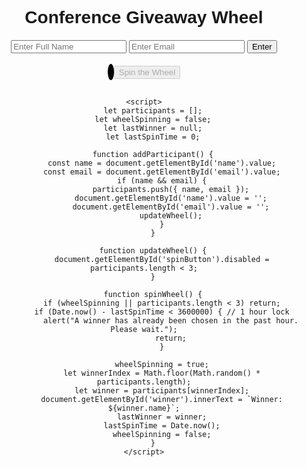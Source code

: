 <!DOCTYPE html>
<html lang="en">
<head>
    <meta charset="UTF-8">
    <meta name="viewport" content="width=device-width, initial-scale=1.0">
    <title>Conference Giveaway Wheel</title>
    <script src="https://cdn.jsdelivr.net/npm/@jaames/iro@5.5.1/dist/iro.min.js"></script>
    <style>
        body { font-family: Arial, sans-serif; text-align: center; }
        #wheel { width: 300px; height: 300px; border-radius: 50%; border: 5px solid black; }
        #form-container { margin: 20px; }
    </style>
</head>
<body>
    <h1>Conference Giveaway Wheel</h1>
    <div id="form-container">
        <input type="text" id="name" placeholder="Enter Full Name" required>
        <input type="email" id="email" placeholder="Enter Email" required>
        <button onclick="addParticipant()">Enter</button>
    </div>
    <canvas id="wheel"></canvas>
    <button onclick="spinWheel()" id="spinButton" disabled>Spin the Wheel</button>
    <h2 id="winner"></h2>
    
    <script>
        let participants = [];
        let wheelSpinning = false;
        let lastWinner = null;
        let lastSpinTime = 0;

        function addParticipant() {
            const name = document.getElementById('name').value;
            const email = document.getElementById('email').value;
            if (name && email) {
                participants.push({ name, email });
                document.getElementById('name').value = '';
                document.getElementById('email').value = '';
                updateWheel();
            }
        }
        
        function updateWheel() {
            document.getElementById('spinButton').disabled = participants.length < 3;
        }
        
        function spinWheel() {
            if (wheelSpinning || participants.length < 3) return;
            if (Date.now() - lastSpinTime < 3600000) { // 1 hour lock
                alert("A winner has already been chosen in the past hour. Please wait.");
                return;
            }
            
            wheelSpinning = true;
            let winnerIndex = Math.floor(Math.random() * participants.length);
            let winner = participants[winnerIndex];
            document.getElementById('winner').innerText = `Winner: ${winner.name}`;
            lastWinner = winner;
            lastSpinTime = Date.now();
            wheelSpinning = false;
        }
    </script>
</body>
</html>
